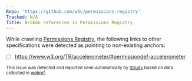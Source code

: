 ```yaml
---
Repo: 'https://github.com/w3c/permissions-registry'
Tracked: N/A
Title: Broken references in Permissions Registry
---
```


While crawling [Permissions Registry](https://w3c.github.io/permissions-registry/), the following links to other specifications were detected as pointing to non-existing anchors:
* [ ] https://www.w3.org/TR/accelerometer/#permissiondef-accelerometer

<sub>This issue was detected and reported semi-automatically by [Strudy](https://github.com/w3c/strudy/) based on data collected in [webref](https://github.com/w3c/webref/).</sub>
